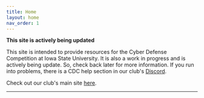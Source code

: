 ```yaml
---
title: Home
layout: home
nav_order: 1
---
```


**This site is actively being updated**

This site is intended to provide resources for the Cyber Defense Competition at Iowa State University. It is also a work in progress and is actively being update. So, check back later for more information. If you run into problems, there is a CDC help section in our club's <a href="https://discord.gg/3xxec7V5zN">Discord</a>.


Check out our club's main site [here](https://iasg.github.io).

----

